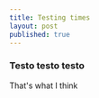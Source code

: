 ```yaml
---
title: Testing times
layout: post
published: true
---
```

### Testo testo testo

That's what I think